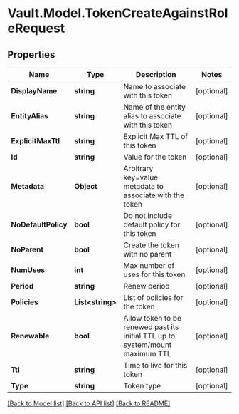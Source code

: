 # Vault.Model.TokenCreateAgainstRoleRequest

## Properties

Name | Type | Description | Notes
------------ | ------------- | ------------- | -------------
**DisplayName** | **string** | Name to associate with this token | [optional] 
**EntityAlias** | **string** | Name of the entity alias to associate with this token | [optional] 
**ExplicitMaxTtl** | **string** | Explicit Max TTL of this token | [optional] 
**Id** | **string** | Value for the token | [optional] 
**Metadata** | **Object** | Arbitrary key&#x3D;value metadata to associate with the token | [optional] 
**NoDefaultPolicy** | **bool** | Do not include default policy for this token | [optional] 
**NoParent** | **bool** | Create the token with no parent | [optional] 
**NumUses** | **int** | Max number of uses for this token | [optional] 
**Period** | **string** | Renew period | [optional] 
**Policies** | **List&lt;string&gt;** | List of policies for the token | [optional] 
**Renewable** | **bool** | Allow token to be renewed past its initial TTL up to system/mount maximum TTL | [optional] 
**Ttl** | **string** | Time to live for this token | [optional] 
**Type** | **string** | Token type | [optional] 

[[Back to Model list]](../README.md#documentation-for-models) [[Back to API list]](../README.md#documentation-for-api-endpoints) [[Back to README]](../README.md)

